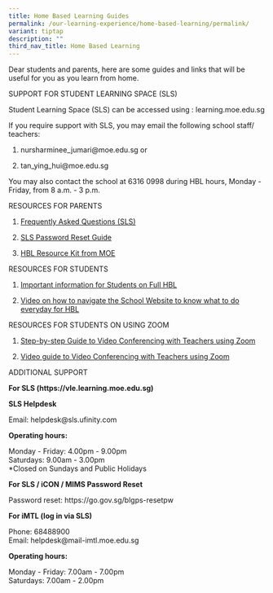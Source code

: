 ```yaml
---
title: Home Based Learning Guides
permalink: /our-learning-experience/home-based-learning/permalink/
variant: tiptap
description: ""
third_nav_title: Home Based Learning
---
```

<p>Dear students and parents, here are some guides and links that will be
useful for you as you learn from home.</p>
<p>SUPPORT FOR STUDENT LEARNING SPACE (SLS)</p>
<p>Student Learning Space (SLS) can be accessed using :&nbsp;<a rel="noopener noreferrer nofollow" target="_blank">learning.moe.edu.sg</a>
</p>
<p>If you require support with SLS, you may email the following school staff/
teachers:</p>
<ol data-tight="true" class="tight">
<li>
<p><a rel="noopener noreferrer nofollow" target="_blank">nursharminee_jumari@moe.edu.sg</a>&nbsp;or</p>
</li>
<li>
<p><a rel="noopener noreferrer nofollow" target="_blank">tan_ying_hui@moe.edu.sg</a>
</p>
</li>
</ol>
<p>You may also contact the school at 6316 0998 during HBL hours, Monday
- Friday, from 8 a.m. - 3 p.m.</p>
<p>RESOURCES FOR PARENTS</p>
<ol data-tight="true" class="tight">
<li>
<p><a href="https://drive.google.com/file/d/11vm0rWED2kYtVsnZ8slXliHeylugFjLK/view?usp=sharing" rel="noopener noreferrer nofollow" target="_blank">Frequently Asked Questions (SLS)</a>
</p>
</li>
<li>
<p><a href="https://drive.google.com/file/d/1yFNJsPBQ_sQ65Fo84-VEFYwoPKtEny-c/view?usp=sharing" rel="noopener noreferrer nofollow" target="_blank">SLS Password Reset Guide</a>
</p>
</li>
<li>
<p><a href="https://drive.google.com/file/d/1qJmB6sg7Vfmuwu0m-AMj4RUER54Ql5ze/view?usp=sharing" rel="noopener noreferrer nofollow" target="_blank">HBL Resource Kit from MOE</a>
</p>
</li>
</ol>
<p>RESOURCES FOR STUDENTS</p>
<ol data-tight="true" class="tight">
<li>
<p><a href="https://docs.google.com/presentation/d/1JflvWBxe0xunMRRgFCdqiO2byCHwQj5lK_W5cDhgUu4/edit?usp=sharing" rel="noopener noreferrer nofollow" target="_blank">Important information for Students on Full HBL</a>
</p>
</li>
<li>
<p><a href="https://youtu.be/vnRGGbCWyyo" rel="noopener noreferrer nofollow" target="_blank">Video on how to navigate the School Website to know what to do everyday for HBL</a>
</p>
</li>
</ol>
<p>RESOURCES FOR STUDENTS ON USING ZOOM</p>
<ol data-tight="true" class="tight">
<li>
<p><a href="https://drive.google.com/file/d/1KUgormPD31MseRQ5uK9jRRAMVXZlXPgu/view?usp=sharing" rel="noopener noreferrer nofollow" target="_blank">Step-by-step Guide to Video Conferencing with Teachers using Zoom</a>
</p>
</li>
<li>
<p><a href="https://drive.google.com/file/d/1aXjvS7RyduUJa5dXjw3HnwB5dFQCoF12/view" rel="noopener noreferrer nofollow" target="_blank">Video guide to Video Conferencing with Teachers using Zoom</a>
</p>
</li>
</ol>
<p>ADDITIONAL SUPPORT</p>
<p><strong>For SLS (<a rel="noopener noreferrer nofollow" target="_blank">https://vle.learning.moe.edu.sg</a>)</strong>
</p>
<p><strong>SLS Helpdesk</strong>
</p>
<p>Email:&nbsp;<a rel="noopener noreferrer nofollow" target="_blank">helpdesk@sls.ufinity.com</a>
</p>
<p><strong>Operating hours:</strong>
</p>
<p>Monday - Friday: 4.00pm - 9.00pm
<br>Saturdays: 9.00am - 3.00pm
<br>*Closed on Sundays and Public Holidays</p>
<p><strong>For SLS / iCON / MIMS Password Reset</strong>
</p>
<p>Password reset:&nbsp;<a rel="noopener noreferrer nofollow" target="_blank">https://go.gov.sg/blgps-resetpw</a>
</p>
<p><strong>For iMTL (log in via SLS)</strong>
</p>
<p>Phone: 68488900
<br>Email:&nbsp;<a rel="noopener noreferrer nofollow" target="_blank">helpdesk@mail-imtl.moe.edu.sg</a>
</p>
<p><strong>Operating hours:</strong>
</p>
<p>Monday - Friday: 7.00am - 7.00pm
<br>Saturdays: 7.00am - 2.00pm</p>
<p>&nbsp;</p>